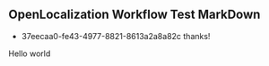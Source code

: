 ## OpenLocalization Workflow Test MarkDown
* 37eecaa0-fe43-4977-8821-8613a2a8a82c 
thanks!

Hello world